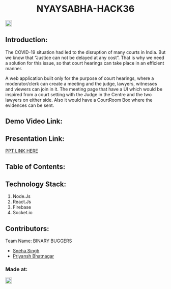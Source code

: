 <h1 align="center">NYAYSABHA-HACK36</h1>
<p align="center">
</p>

<a href="https://hack36.com"> <img src="http://bit.ly/BuiltAtHack36" height=20px> </a>


## Introduction:
The COVID-19 situation had led to the disruption of many courts in India. But we know that “Justice can not be delayed at any cost”. That is why we need a solution for this issue, so that court hearings can take place in an efficient manner.

  A web application built only for the purpose of court hearings, where a moderator/clerk can create a meeting and the judge, lawyers, witnesses and viewers can join in it.
The meeting page that have a UI which would be inspired from a court setting with the Judge in the Centre and the two lawyers on either side. Also it would have a CourtRoom Box where the evidences can be sent.

  
## Demo Video Link:
  <a href=""></a>
  
## Presentation Link:
  <a href="https://docs.google.com/presentation/d/1Ut7zlPXwfDZU_SxOoB3uv_qUMdxwBEWTiobhsY8V-HI/edit#slide=id.g4e6ad56636_0_10">PPT LINK HERE </a>
  
  
## Table of Contents:

## Technology Stack:
  1) Node.Js
  2) React.Js
  3) Firebase
  4) Socket.io
  

## Contributors:

Team Name: BINARY BUGGERS

* [Sneha Singh](https://github.com/Sneha0607)
* [Priyansh Bhatnagar](https://github.com/PriyanshX1902)


### Made at:
<a href="https://hack36.com"> <img src="http://bit.ly/BuiltAtHack36" height=20px> </a>
